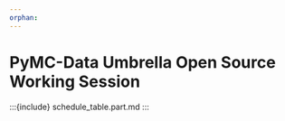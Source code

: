 ```yaml
---
orphan:
---
```


# PyMC-Data Umbrella Open Source Working Session

:::{include} schedule_table.part.md
:::
